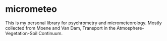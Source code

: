 # micrometeo
This is my personal library for psychrometry and micrometeorology. Mostly collected from Moene and Van Dam, Transport in the Atmosphere-Vegetation-Soil Continuum.


